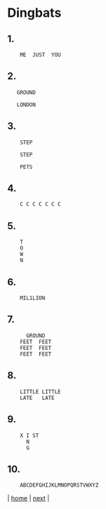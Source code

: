 # Dingbats

## 1.
```
    ME  JUST  YOU
```
## 2.
```
   GROUND

   LONDON
```
## 3.
```
    STEP

    STEP

    PETS
```
## 4.
```
    C C C C C C C
```
## 5.
```
    T
    O
    W
    N
```
## 6.
```
    MIL1LION
```
## 7.
```
      GROUND
    FEET  FEET
    FEET  FEET
    FEET  FEET
```
## 8.
```
    LITTLE LITTLE
    LATE   LATE
```
## 9.
```
    X I ST
      N
      G
```
## 10.
```
    ABCDEFGHIJKLMNOPQRSTVWXYZ
```

| [home](../index.html) | [next](02-palindromes.html) |